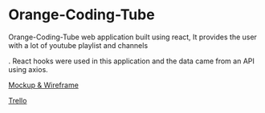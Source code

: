 # Orange-Coding-Tube

Orange-Coding-Tube web application built using react, It provides the user with a lot of  youtube playlist and channels 

. React hooks were used in this application and the data came from an API using axios.

[Mockup & Wireframe](https://drive.google.com/file/d/1f1SbVXyR9U4Ly9ZTcWpdBabxe89fddhJ/view?usp=sharing)

[Trello](https://trello.com/invite/b/SaGrFMJI/ATTI91a9ef80da815aa7f5c65ebf140ba967DDA13A86/coding-tube-react)




